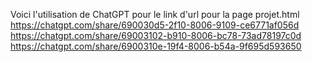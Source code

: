 Voici l'utilisation de ChatGPT pour le link d'url pour la page projet.html
https://chatgpt.com/share/690030d5-2f10-8006-9109-ce6771af056d
https://chatgpt.com/share/69003102-b910-8006-bc78-73ad78197c0d
https://chatgpt.com/share/6900310e-19f4-8006-b54a-9f695d593650
